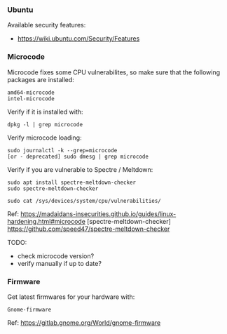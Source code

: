 ### Ubuntu

Available security features:
* https://wiki.ubuntu.com/Security/Features

### Microcode

Microcode fixes some CPU vulnerabilites, so make sure that the following packages are installed:

    amd64-microcode
    intel-microcode

Verify if it is installed with:
    
    dpkg -l | grep microcode

Verify microcode loading:
    
    sudo journalctl -k --grep=microcode
    [or - deprecated] sudo dmesg | grep microcode

Verify if you are vulnerable to Spectre / Meltdown:
    
    sudo apt install spectre-meltdown-checker
    sudo spectre-meltdown-checker
    
    sudo cat /sys/devices/system/cpu/vulnerabilities/

Ref:
    https://madaidans-insecurities.github.io/guides/linux-hardening.html#microcode
    [spectre-meltdown-checker] https://github.com/speed47/spectre-meltdown-checker

TODO:
* check microcode version?
* verify manually if up to date?

### Firmware

Get latest firmwares for your hardware with:
    
    Gnome-firmware

Ref: https://gitlab.gnome.org/World/gnome-firmware


